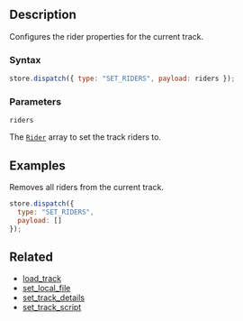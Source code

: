 ## Description

Configures the rider properties for the current track.

### Syntax

```js
store.dispatch({ type: "SET_RIDERS", payload: riders });
```

### Parameters

`riders`

The [`Rider`](../External/rider.js) array to set the track riders to.

## Examples

Removes all riders from the current track.

```js
store.dispatch({
  type: "SET_RIDERS",
  payload: []
});
```

## Related

- [load_track](./load_track.md)
- [set_local_file](./set_local_file.md)
- [set_track_details](./set_track_details.md)
- [set_track_script](./set_track_script.md)
